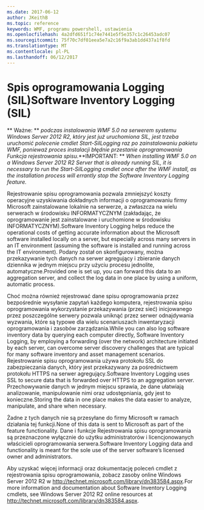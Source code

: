 ```yaml
---
ms.date: 2017-06-12
author: JKeithB
ms.topic: reference
keywords: WMF, programu powershell, ustawienia
ms.openlocfilehash: 4a2dfd651f1c74e7441e5f5e357c1c26453adc07
ms.sourcegitcommit: 75f70c7df01eea5e7a2c16f9a3ab1dd437a1f8fd
ms.translationtype: MT
ms.contentlocale: pl-PL
ms.lasthandoff: 06/12/2017
---
```

# <a name="software-inventory-logging-sil"></a><span data-ttu-id="22a91-102">Spis oprogramowania Logging (SIL)</span><span class="sxs-lookup"><span data-stu-id="22a91-102">Software Inventory Logging (SIL)</span></span>

<span data-ttu-id="22a91-103">** Ważne: ** *podczas instalowania WMF 5.0 na serwerem systemu Windows Server 2012 R2, który jest już uruchomiona SIL, jest trzeba uruchomić polecenie cmdlet Start-SilLogging raz po zainstalowaniu pakietu WMF, ponieważ proces instalacji błędnie przestanie oprogramowania Funkcja rejestrowania spisu.*</span><span class="sxs-lookup"><span data-stu-id="22a91-103">**IMPORTANT: ** *When installing WMF 5.0 on a Windows Server 2012 R2 Server that is already running SIL, it is necessary to run the Start-SilLogging cmdlet once after the WMF install, as the installation process will errantly stop the Software Inventory Logging feature.*</span></span>

<span data-ttu-id="22a91-104">Rejestrowanie spisu oprogramowania pozwala zmniejszyć koszty operacyjne uzyskiwania dokładnych informacji o oprogramowaniu firmy Microsoft zainstalowane lokalnie na serwerze, a zwłaszcza na wielu serwerach w środowisku INFORMATYCZNYM (zakładając, że oprogramowanie jest zainstalowane i uruchomione w środowisku INFORMATYCZNYM).</span><span class="sxs-lookup"><span data-stu-id="22a91-104">Software Inventory Logging helps reduce the operational costs of getting accurate information about the Microsoft software installed locally on a server, but especially across many servers in an IT environment (assuming the software is installed and running across the IT environment).</span></span> <span data-ttu-id="22a91-105">Podany został on skonfigurowany, można przekazywanie tych danych na serwer agregujący i zbieranie danych dziennika w jednym miejscu przy użyciu procesu jednolite, automatyczne.</span><span class="sxs-lookup"><span data-stu-id="22a91-105">Provided one is set up, you can forward this data to an aggregation server, and collect the log data in one place by using a uniform, automatic process.</span></span>

<span data-ttu-id="22a91-106">Choć można również rejestrować dane spisu oprogramowania przez bezpośrednie wysyłanie zapytań każdego komputera, rejestrowania spisu oprogramowania wykorzystanie przekazywania (przez sieć) inicjowanego przez poszczególne serwery pozwala uniknąć przez serwer odnajdywania wyzwania, które są typowe dla wielu scenariuszach inwentaryzacji oprogramowania i zasobów zarządzania.</span><span class="sxs-lookup"><span data-stu-id="22a91-106">While you can also log software inventory data by querying each computer directly, Software Inventory Logging, by employing a forwarding (over the network) architecture initiated by each server, can overcome server discovery challenges that are typical for many software inventory and asset management scenarios.</span></span> <span data-ttu-id="22a91-107">Rejestrowanie spisu oprogramowania używa protokołu SSL do zabezpieczania danych, który jest przekazywany za pośrednictwem protokołu HTTPS na serwer agregujący.</span><span class="sxs-lookup"><span data-stu-id="22a91-107">Software Inventory Logging uses SSL to secure data that is forwarded over HTTPS to an aggregation server.</span></span> <span data-ttu-id="22a91-108">Przechowywanie danych w jednym miejscu sprawia, że dane ułatwiają analizowanie, manipulowanie nimi oraz udostępniania, gdy jest to konieczne.</span><span class="sxs-lookup"><span data-stu-id="22a91-108">Storing the data in one place makes the data easier to analyze, manipulate, and share when necessary.</span></span>

<span data-ttu-id="22a91-109">Żadne z tych danych nie są przesyłane do firmy Microsoft w ramach działania tej funkcji.</span><span class="sxs-lookup"><span data-stu-id="22a91-109">None of this data is sent to Microsoft as part of the feature functionality.</span></span> <span data-ttu-id="22a91-110">Dane i funkcje Rejestrowania spisu oprogramowania są przeznaczone wyłącznie do użytku administratorów i licencjonowanych właścicieli oprogramowania serwera.</span><span class="sxs-lookup"><span data-stu-id="22a91-110">Software Inventory Logging data and functionality is meant for the sole use of the server software’s licensed owner and administrators.</span></span>

<span data-ttu-id="22a91-111">Aby uzyskać więcej informacji oraz dokumentację poleceń cmdlet z rejestrowania spisu oprogramowania, zobacz zasoby online Windows Server 2012 R2 w <http://technet.microsoft.com/library/dn383584.aspx>.</span><span class="sxs-lookup"><span data-stu-id="22a91-111">For more information and documentation about Software Inventory Logging cmdlets, see Windows Server 2012 R2 online resources at <http://technet.microsoft.com/library/dn383584.aspx>.</span></span>


